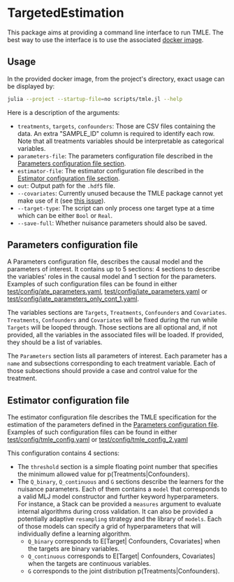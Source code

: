 # TargetedEstimation

This package aims at providing a command line interface to run TMLE. The best way to use the interface is to use the associated [docker image](https://hub.docker.com/r/olivierlabayle/targeted-estimation/tags).

## Usage

In the provided docker image, from the project's directory, exact usage can be displayed by:

```bash
julia --project --startup-file=no scripts/tmle.jl --help
```

Here is a description of the arguments:

- `treatments`, `targets`, `confounders`: Those are CSV files containing the data. An extra "SAMPLE_ID" column is required to identify each row. Note that all treatments variables should be interpretable as categorical variables.
- `parameters-file`: The parameters configuration file described in the [Parameters configuration file section](#parameters-configuration-file).
- `estimator-file`: The estimator configuration file described in the [Estimator configuration file section](#estimator-configuration-file).
- `out`: Output path for the `.hdf5` file.
- `--covariates`: Currently unused because the TMLE package cannot yet make use of it (see [this issue](https://github.com/olivierlabayle/TMLE.jl/issues/59)).
- `--target-type`: The script can only process one target type at a time which can be either `Bool` or `Real`.
- `--save-full`: Whether nuisance parameters should also be saved.

## Parameters configuration file

A Parameters configuration file, describes the causal model and the parameters of interest. It contains up to 5 sections: 4 sections to describe the variables' roles in the causal model and 1 section for the parameters. Examples of such configuration files can be found in either [test/config/ate_parameters.yaml](test/config/ate_parameters.yaml), [test/config/iate_parameters.yaml](test/config/iate_parameters.yaml) or [test/config/iate_parameters_only_cont_1.yaml](test/config/iate_parameters_only_cont_1.yaml).

The variables sections are `Targets`, `Treatments`, `Confounders` and `Covariates`. `Treatments`, `Confounders` and `Covariates` will be fixed during the run while `Targets` will be looped through. Those sections are all optional and, if not provided, all the variables in the associated files will be loaded. If provided, they should be a list of variables.

The `Parameters` section lists all parameters of interest. Each parameter has a `name` and subsections corresponding to each treatment variable. Each of those subsections should provide a case and control value for the treatment.

## Estimator configuration file

The estimator configuration file describes the TMLE specification for the estimation of the parameters defined in the [Parameters configuration file](#parameters-configuration-file). Examples of such configuration files can be found in either [test/config/tmle_config.yaml](test/config/tmle_config.yaml) or [test/config/tmle_config_2.yaml](test/config/tmle_config_2.yaml)

This configuration contains 4 sections:

- The `threshold` section is a simple floating point number that specifies the minimum allowed value for p(Treatments|Confounders).
- The `Q_binary`, `Q_continuous` and `G` sections describe the learners for the nuisance parameters. Each of them contains a `model` that corresponds to a valid MLJ model constructor and further keyword hyperparameters. For instance, a Stack can be provided a `measures` argument to evaluate internal algorithms during cross validation. It can also be provided a potentially adaptive `resampling` strategy and the library of `models`. Each of those models can specify a grid of hyperparameters that will individually define a learning algorithm.
  - `Q_binary` corresponds to E[Target| Confounders, Covariates] when the targets are binary variables.
  - `Q_continuous` corresponds to E[Target| Confounders, Covariates] when the targets are continuous variables.
  - `G` corresponds to the joint distribution p(Treatments|Confounders).

